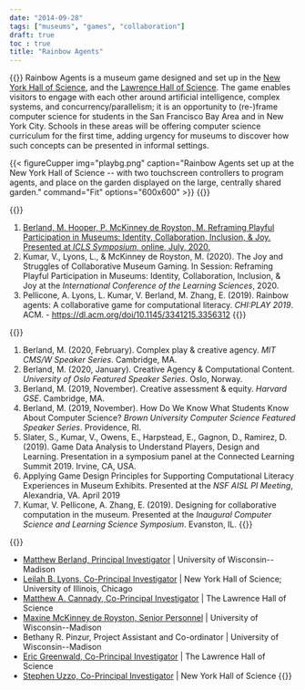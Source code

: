 ```yaml
---
date: "2014-09-28"
tags: ["museums", "games", "collaboration"]
draft: true
toc : true
title: "Rainbow Agents"
---
```


{{<expandable label="Introduction" level="2" open="true">}}
Rainbow Agents is a museum game designed and set up in the [New York Hall of Science](https://nysci.org/), and the [Lawrence Hall of Science](https://www.lawrencehallofscience.org/). The game enables visitors to engage with each other around artificial intelligence, complex systems, and concurrency/parallelism; it is an opportunity to (re-)frame computer science for students in the San Francisco Bay Area and in New York City.  Schools in these areas will be offering computer science curriculum for the first time, adding urgency for museums to discover how such concepts can be presented in informal settings.

{{< figureCupper
img="playbg.png" 
caption="Rainbow Agents set up at the New York Hall of Science -- with two touchscreen controllers to program agents, and place on the garden displayed on the large, centrally shared garden." 
command="Fit" 
options="600x600" >}}
{{</expandable>}}

<!-- ## Design -->


{{<expandable label="Reviewed Papers & Presentations" level="2">}}
 1. [Berland, M. Hooper, P. McKinney de Royston, M. Reframing Playful Participation in Museums: Identity, Collaboration, Inclusion, & Joy. Presented at _ICLS Symposium_, online, July, 2020.](https://complexplay.org/projects/rainbow-agents-symposium)
 2. Kumar, V., Lyons, L., & McKinney de Royston, M. (2020). The Joy and Struggles of Collaborative Museum Gaming. In Session: Reframing Playful Participation in Museums: Identity, Collaboration, Inclusion, & Joy at the _International Conference of the Learning Sciences_, 2020.
 3. Pellicone, A. Lyons, L. Kumar, V. Berland, M. Zhang, E. (2019). Rainbow agents: A collaborative game for computational literacy. _CHI:PLAY 2019_. ACM. - https://dl.acm.org/doi/10.1145/3341215.3356312
{{</expandable>}}


{{<expandable label="Presentations" level="2">}}
 1. Berland, M. (2020, February). Complex play & creative agency. _MIT CMS/W Speaker Series_. Cambridge, MA. 
 2. Berland, M. (2020, January). Creative Agency & Computational Content. _University of Oslo Featured Speaker Series_. Oslo, Norway.
 3. Berland, M. (2019, November). Creative assessment & equity. _Harvard GSE_. Cambridge, MA.
 4. Berland, M. (2019, November). How Do We Know What Students Know About Computer Science? _Brown University Computer Science Featured Speaker Series_. Providence, RI.
 5. Slater, S., Kumar, V., Owens, E., Harpstead, E., Gagnon, D., Ramirez, D. (2019). Game Data Analysis to Understand Players, Design and Learning. Presentation in a symposium panel at the Connected Learning Summit 2019. Irvine, CA, USA.
 6. Applying Game Design Principles for Supporting Computational Literacy Experiences in Museum Exhibits. Presented at the _NSF AISL PI Meeting_, Alexandria, VA. April 2019
 7. Kumar, V. Pellicone, A. Zhang, E. (2019). Designing for collaborative computation in the museum. Presented at the _Inaugural Computer Science and Learning Science Symposium_. Evanston, IL.
{{</expandable>}}

{{<expandable label="Team" level="2">}}
 * [Matthew Berland, Principal Investigator](https://complexplay.org/person/) | University of Wisconsin--Madison
 * [Leilah B. Lyons, Co-Principal Investigator](https://www.cs.uic.edu/~llyons/) | New York Hall of Science; University of Illinois, Chicago
 * [Matthew A. Cannady, Co-Principal Investigator](https://www.lawrencehallofscience.org/team/mac-cannady-phd) | The Lawrence Hall of Science
 * [Maxine McKinney de Royston, Senior Personnel](https://ci.education.wisc.edu/fac-staff/mckinney-de-royston-maxine/) | University of Wisconsin--Madison
 * Bethany R. Pinzur, Project Assistant and Co-ordinator | University of Wisconsin--Madison
* [Eric Greenwald, Co-Principal Investigator](https://learningdesigngroup.org/our-team) | The Lawrence Hall of Science
* [Stephen Uzzo, Co-Principal Investigator](https://classic.nysci.org/people/stephen-uzzo/) | New York Hall of Science
{{</expandable>}}